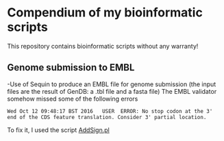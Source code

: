 # Compendium of my bioinformatic scripts
This repository contains bioinformatic scripts without any warranty!

## Genome submission to EMBL
-Use of Sequin to produce an EMBL file for genome submission (the input files are the result of GenDB: a .tbl file and a fasta file) The EMBL validator somehow missed some of the following errors
```
Wed Oct 12 09:48:17 BST 2016   USER  ERROR: No stop codon at the 3' end of the CDS feature translation. Consider 3' partial location.
```
To fix it, I used the script [AddSign.pl](https://github.com/lsayaved/Hello-World/blob/master/AddSign.pl)

